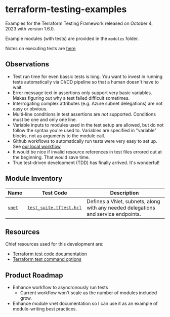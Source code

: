 # terraform-testing-examples
Examples for the Terraform Testing Framework released on October 4, 2023 with version 1.6.0.

Example modules (with tests) are provided in the ```modules``` folder.

Notes on executing tests are [here](./modules/Test-Execution.md)

## Observations
* Test run time for even bassic tests is long. You want to invest in running tests automatically via CI/CD pipeline so that a human doesn't have to wait.
* Error message text in assertions only support very basic variables. Makes figuring out why a test failed difficult sometimes.
* Interrogating complex attributes (e.g. Azure subnet delegations) are not easy or obvious.
* Multi-line conditions in test assertions are *not* supported. Conditions must be one and only one line.
* Variable inputs to modules used in the test setup are allowed, but do not follow the syntax you're used to. Variables are specified in "variable" blocks, not as arguments to the module call.
* Github workflows to automatically run tests were very easy to set up. See [our local workflow](.github/workflows/test-all-modules.yml)
* It would be nice if invalid resource references in test files errored out at the beginning. That would save time.
* True test-driven development (TDD) has finally arrived. It's wonderful!


## Module Inventory

| Name | Test Code | Description |
|--- |--- |--- |
| [```vnet```](modules/vnet/README.md) | [```test_suite.tftest.hcl```](modules/vnet/test_suite.tftest.hcl) | Defines a VNet, subnets, along with any needed delegations and service endpoints. |

## Resources

Chief resources used for this development are:
* [Terraform test code documentation](https://developer.hashicorp.com/terraform/language/tests)
* [Terraform test command options](https://developer.hashicorp.com/terraform/cli/commands/test)

## Product Roadmap

* Enhance workflow to asyncronously run tests
    * Current workflow won't scale as the number of modules included grow.
* Enhance module vnet documentation so I can use it as an example of module-writing best practices.